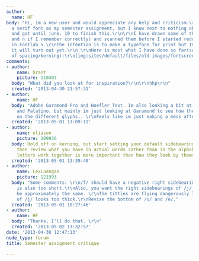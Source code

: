```yaml
---
author:
  name: HF
body: "Hi, im a new user and would appreciate any help and criticism.\r\nIm making
  a serif font as my semester assignment, but I know next to nothing about typedesign
  and got until june. 10 to finish this.\r\n\r\nI have drawn some of the letters(o,a,b,g
  and n if I remember correctly) and scanned them before I started redrawing them
  in Fontlab 5.\r\nThe intention is to make a typeface for print but Im not sure how
  it will turn out yet.\r\n \r\nHere is most what I have done so far(sorry for lack
  of spacing/kerning):\r\n[img:sites/default/files/old-images/fontscreen_5964.jpg]"
comments:
- author:
    name: hrant
    picture: 110403
  body: "What did you look at for inspiration?\r\n\r\nhhp\r\n"
  created: '2013-04-30 21:57:31'
- author:
    name: HF
  body: "Adobe Garamond Pro and Hoefler Text. Im also looking a bit at Times New Roman
    and Palatino, but mainly im just looking at Garamond to see how the shapes are
    on the different glyphs.. \r\nFeels like im just making a mess after writing this..\r\n\r\n"
  created: '2013-05-01 13:09:11'
- author:
    name: eliason
    picture: 109936
  body: Hold off on kerning, but start setting your default sidebearings now. And
    then review what you have in actual words rather than in the alphabet. How the
    letters work together is more important than how they look by themselves.
  created: '2013-05-01 13:39:48'
- author:
    name: LexLuengas
    picture: 121993
  body: "Some comments: \r\n/f/ should have a negative right sidebearing. Its crossbar
    is also too short.\r\nAlso, you want the right sidebearings of /j/ and /q/ to
    be approximately the same. \r\nThe tittles are flying dangerously low.\r\nBottom
    of /j/ looks too thick.\r\nRevise the bottom of /c/ and /e/."
  created: '2013-05-01 18:27:46'
- author:
    name: HF
  body: "Thanks, I'll do that. \r\n"
  created: '2013-05-02 13:32:57'
date: '2013-04-30 12:47:13'
node_type: forum
title: Semester assignment critique

---
```


